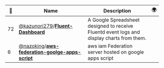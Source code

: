 |:star2: | Name | Description | 🌍|
|---|---|---|---|
|72|[@kazunori279](https://github.com/kazunori279)/[**Fluent-Dashboard**](https://github.com/kazunori279/Fluent-Dashboard)|A Google Spreadsheet designed to receive Fluentd event logs and display charts from them.||
|6|[@nazoking](https://github.com/nazoking)/[**aws-federation-goolge-apps-script**](https://github.com/nazoking/aws-federation-goolge-apps-script)|aws iam Federation server hosted on google apps script||

